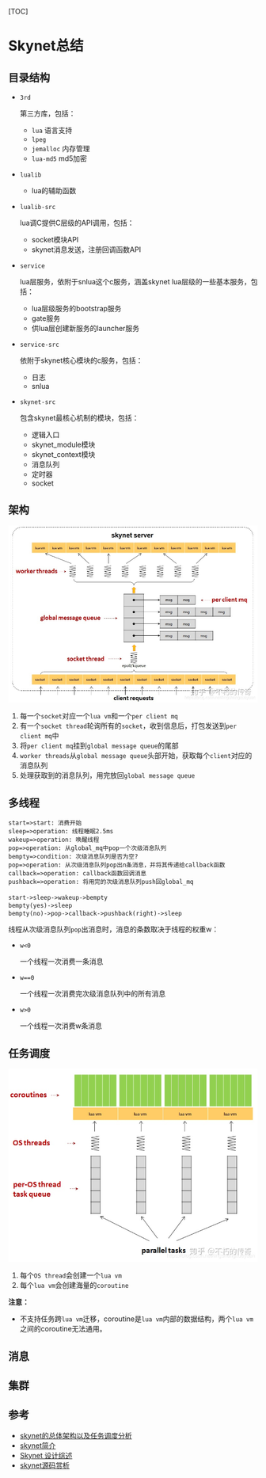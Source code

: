[TOC]

# Skynet总结



## 目录结构

- `3rd`
    
    第三方库，包括：
    
    - `lua` 语言支持
    - `lpeg `
    - `jemalloc` 内存管理
    - `lua-md5` md5加密
    
- `lualib`

    - lua的辅助函数

- `lualib-src`

    lua调C提供C层级的API调用，包括：

    - socket模块API
    - skynet消息发送，注册回调函数API

- `service`

    lua层服务，依附于snlua这个c服务，涵盖skynet lua层级的一些基本服务，包括：

    - lua层级服务的bootstrap服务
    - gate服务
    - 供lua层创建新服务的launcher服务

- `service-src`

    依附于skynet核心模块的c服务，包括：

    - 日志
    - snlua

- `skynet-src`

    包含skynet最核心机制的模块，包括：
    
    - 逻辑入口
    - skynet_module模块
    - skynet_context模块
    - 消息队列
    - 定时器
    - socket



## 架构

![constructor](res/constructor.jpeg)

1. 每一个`socket`对应一个`lua vm`和一个`per client mq`
2. 有一个`socket thread`轮询所有的`socket`，收到信息后，打包发送到`per client mq`中
3. 将`per client mq`挂到`global message queue`的尾部
4. `worker threads`从`global message queue`头部开始，获取每个`client`对应的消息队列
5. 处理获取到的消息队列，用完放回`global message queue`



## 多线程

```flow
start=>start: 消费开始
sleep=>operation: 线程睡眠2.5ms
wakeup=>operation: 唤醒线程
pop=>operation: 从global_mq中pop一个次级消息队列
bempty=>condition: 次级消息队列是否为空?
pop=>operation: 从次级消息队列pop出n条消息，并将其传递给callback函数
callback=>operation: callback函数回调消息
pushback=>operation: 将用完的次级消息队列push回global_mq

start->sleep->wakeup->bempty
bempty(yes)->sleep
bempty(no)->pop->callback->pushback(right)->sleep
```

线程从次级消息队列`pop`出消息时，消息的条数取决于线程的权重w：

- `w<0`

  一个线程一次消费一条消息

- `w==0`

  一个线程一次消费完次级消息队列中的所有消息

- `w>0`

  一个线程一次消费w条消息



## 任务调度

![job_dispatch](res/job_dispatch.jpg)

1. 每个`OS thread`会创建一个`lua vm`
2. 每个`lua vm`会创建海量的`coroutine`

**注意：**

- 不支持任务跨`lua vm`迁移，coroutine是`lua vm`内部的数据结构，两个`lua vm`之间的coroutine无法通用。



## 消息




## 集群



## 参考

- [skynet的总体架构以及任务调度分析](https://zhuanlan.zhihu.com/p/339599579)
- [skynet简介](https://blog.csdn.net/o8413897/article/details/79044437)
- [Skynet 设计综述](https://blog.codingnow.com/2012/09/the_design_of_skynet.html)
- [skynet源码赏析](https://manistein.github.io/blog/post/server/skynet/skynet%E6%BA%90%E7%A0%81%E8%B5%8F%E6%9E%90/)

